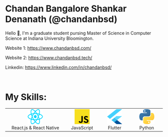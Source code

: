 <h1>Chandan Bangalore Shankar Denanath (@chandanbsd)</h1>

Hello 👋, I'm a graduate student pursing Master of Science in Computer Science at Indiana University Bloomington.

Website 1: https://www.chandanbsd.com/

Website 2: https://www.chandanbsd.tech/

Linkedin: https://www.linkedin.com/in/chandanbsd/

<br>

<h1>My Skills:</h1>
<table>
<tr>
<td align="center" width="200">
<img
src="./img/react.svg"
width="48"
height="48"
alt="React.js"
/>
<br />React.js & React Native
</td>

<td align="center" width="96">
<img
src="./img/js.svg"
width="48"
height="48"
alt="JavaScript"
/>
<br />JavaScript
</td>

<td align="center" width="96">
<img
src="./img/flutter-logo.svg"
width="48"
height="48"
alt="Flutter"
/>
<br />Flutter
</td>

<td align="center" width="96">
<img
src="./img/python.svg"
width="48"
height="48"
alt="Python"
/>
<br />Python
</td>
  
</tr>

</table>
